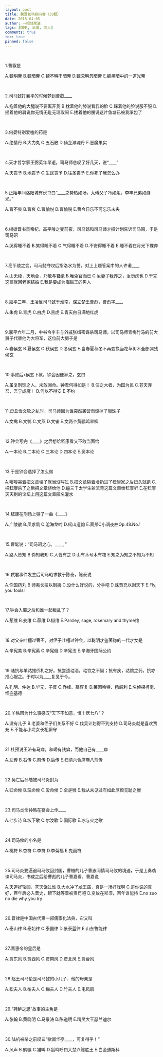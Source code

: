 ```yaml
---
layout: post
title: 魏晋蛇精病问卷（30题）
date: 2015-04-05
author: 一把甘蔗渣
tags: [国史, 三国, 同人]
comments: true
toc: true
pinned: false
---
```


<br/>

1.曹叡是

A.魏明帝 B.魏暗帝 C.魏不明不暗帝 D.魏忽明忽暗帝 E.魏黑暗中的一道光帝

<br/>

2.司马懿打襄平的时候梦到曹叡____

A.抱着他的大腿说不要离开我 B.枕着他的膝说看我的脸  C.踩着他的脸说服不服 D.摇着他的肩说你无情无耻无理取闹 E.搂着他的腰说这片鱼塘已被我承包了

<br/>

3.何晏特别爱嗑的药是

A.绝情丹 B.大力丸 C.五石散 D.仙芝漱魂丹 E.恶魔果实

<br/>

4.天才哲学家王弼英年早逝，司马师悲叹了好几天，说“____”

A.天丧予 B.地丧予 C.生民丧予 D.往圣丧予 E.你死了我怎么办

<br/>

5.正始年间洛阳城有谤书曰“____之势热如汤，太傅父子冷如浆，李丰兄弟如游光。”

A.曹不爽 B.曹爽 C.曹愉悦 D.曹偷税 E.曹今日乐不可忘乐未央

<br/>

6.根据晋书景帝纪，高平陵之变前夜，司马懿和司马师才把计划告诉司马昭，于是司马昭

A.哭得睡不着 B.笑得睡不着 C.气得睡不着 D.不安得睡不着 E.睡不着在月光下裸奔

<br/>

7.高平陵之变，司马懿夺权后指洛水为誓，对上上题答案中的人许诺____

A.山无棱，天地合，乃敢与君绝 B.唯免官而已 C.汝妻子我养之，汝勿虑也 D.干完这票就回老家结婚 E.我是要成为海贼王的男人

<br/>

8.嘉平三年，王凌反司马懿于淮南，谋立楚王曹彪，曹彪字____

A.朱虎 B.青虎 C.白虎 D.黑虎 E.青天白日满地红虎

<br/>

9.嘉平六年二月，中书令李丰与外戚张缉密谋杀司马师，以司马师青梅竹马的前大舅子代替他为大将军，这位前大舅子是

A.春侯玄 B.夏侯玄 C.秋侯玄 D.冬侯玄 E.当春夏秋冬不再变换当花草树木全部凋残侯玄

<br/>

10.事败后x侯玄下狱，钟会因便狎之，玄曰

A.虽复刑馀之人，未敢闻命。钟君何得如是！ B.侠之大者，为国为民 C.苍天弃吾，吾宁成魔！ D.何以不得安 E.不约

<br/>

11.毌丘俭文钦之乱时，司马师因为谁突然袭营而惊掉了眼珠子

A.文鸯 B.文鸭 C.文燕 D.文雀 E.文两个黄鹂鸣翠柳

<br/>

12.钟会写完《____》之后想给嵇康看又不敢当面给

A.一本论 B.二本论 C.三本论 D.四本论 E.资本论

<br/>

13.于是钟会选择了怎么做

A.嘤嘤哭着把文章埋了就当没写过 B.把文章隔着墙扔进了嵇康家之后扭头就跑 C.把嵇康杀了之后把文章烧给他 D.逼三千太学生轮流背这篇文章给嵇康听 E.在嵇康天天刷的论坛上用这篇文章匿名灌水

<br/>

14.嵇康在刑场上弹了一曲《____》

A.广陵散 B.凤求凰 C.沧海龙吟 D.榣山遗韵 E.萧邦C小调夜曲Op.48.No.1

<br/>

15.曹髦说：“司马昭之心，____。”

A.路人皆知 B.你知我知 C.人皆有之 D.山有木兮木有枝 E.知之为知之不知为不知

<br/>

16.弑君事件发生后司马昭求救于陈泰，陈泰说

A.你国药丸 B.师夷长技以制夷 C.没什么好说的，分手吧 D.诛贾充以谢天下 E.Fly, you fools!

<br/>

17.钟会入蜀之后和谁一起叛乱了？

A.葱维 B.姜维 C.蒜维 D.椒维 E.Parsley, sage, rosemary and thyme维

<br/>

18.对父亲吐槽过曹丕，对侄子吐槽过钟会，以聪明才鉴著称的一代才女是

A.辛宪美 B.辛宪英 C.辛宪俄 D.辛宪法 E.辛海牙国际公约

<br/>

19.陆抗与羊祜推侨札之好。抗尝遗祜酒，祜饮之不疑；抗有疾，祜馈之药，抗亦推心服之。于时以为____复见于今。

A.孔明、仲达 B.华元、子反 C.乔峰、慕容复 D.莱因哈特、杨威利 E.名侦探柯南、怪盗基德

<br/>

20.羊祜因为什么事感叹“天下不如意，恒十居七八”？

A.没有儿子 B.老婆和侄子们关系不好 C.伐吴计划得不到支持 D.司马炎就是喜欢贾充 E.不能与小龙女长相厮守

<br/>

21.杜预说王济有马癖，和峤有钱癖，而他自己有____癖

A.左传 B.右传 C.前传 D.后传 E.扫清六合席卷八荒传

<br/>

22.吴亡后孙皓被司马炎封为

A.归命侯 B.玩命侯 C.没命侯 D.全是猴 E.我从未见过有如此厚颜无耻之猴

<br/>

23.司马炎命孙皓在宴会上作____

A.七步诗 B.垓下歌 C.尔汝歌 D.国际歌 E.冰与火之歌

<br/>

24.司马攸的小名是

A.桃符 B.杏符 C.李符 D.李菊福 E.鬼画符

<br/>

25.司马炎要逼迫司马攸回封国，曹植的儿子曹志同情司马攸的境遇，于是上奏劝谏司马炎，书成之后给曹彪的儿子曹嘉看，曹嘉说

A.天道好轮回，苍天饶过谁 B.大水冲了龙王庙，真是一场好戏啊 C.哥你说的真好，百年后必入晋史，眼下就等着被责罚吧 D.变故在斯须，百年谁能持 E.no zuo no die why you try

<br/>

26.晋律是中国古代第一部儒家化法典，它又叫

A.泰山律 B.泰始律 C.泰国律 D.景泰蓝律 E.山东鲁能律

<br/>

27.晋惠帝的皇后是

A.贾东风 B.贾西风 C.贾南风 D.贾北风 E.贾台风

<br/>

28.赵王司马伦是司马懿的小儿子，他的母亲是

A.松夫人 B.柏夫人 C.梅夫人 D.竹夫人 E.电风扇

<br/>

29.“莼鲈之思”故事的主角是

A.张翰 B.黄晓明 C.马景涛 D.陈道明 E.精灵大王瑟兰迪尔

<br/>

30.陆机被杀之前叹曰“欲闻华亭____，可复得乎！”

A.风声 B.鹤唳 C.猫叫 D.狐鸣呼曰大楚兴陈胜王 E.白金迪斯科 

<br/>



